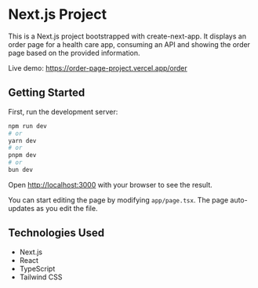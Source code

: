 # Next.js Project

This is a Next.js project bootstrapped with create-next-app. It displays an order page for a health care app, consuming an API and showing the order page based on the provided information. 

Live demo: https://order-page-project.vercel.app/order

## Getting Started

First, run the development server:

```bash
npm run dev
# or
yarn dev
# or
pnpm dev
# or
bun dev
```

Open [http://localhost:3000](http://localhost:3000) with your browser to see the result.

You can start editing the page by modifying `app/page.tsx`. The page auto-updates as you edit the file.

## Technologies Used

- Next.js
- React
- TypeScript
- Tailwind CSS
